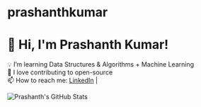 # prashanthkumar

# 👋 Hi, I'm Prashanth Kumar!

💡 I’m learning Data Structures & Algorithms + Machine Learning  
🚀 I love contributing to open-source  
📫 How to reach me: [LinkedIn](https://linkedin.com/in/prashanth-kumar) |

![Prashanth's GitHub Stats](https://github-readme-stats.vercel.app/api?username=prashanthkumar&show_icons=true&theme=tokyonight)
